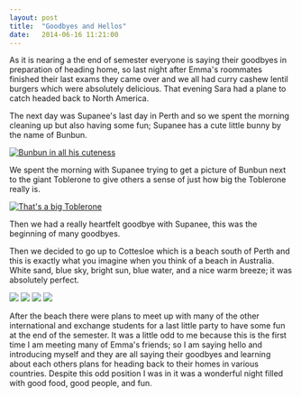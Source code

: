 ```yaml
---
layout: post
title:  "Goodbyes and Hellos"
date:   2014-06-16 11:21:00
---
```

As it is nearing a the end of semester everyone is saying their goodbyes in preparation of heading home, so last night after Emma's roommates finished their last exams they came over and we all had curry cashew lentil burgers which were absolutely delicious. That evening Sara had a plane to catch headed back to North America.

The next day was Supanee's last day in Perth and so we spent the morning cleaning up but also having some fun; Supanee has a cute little bunny by the name of Bunbun.

[![Bunbun in all his cuteness](http://i.imgur.com/KP1yV2Zl.jpg)](http://i.imgur.com/KP1yV2Z.jpg)

We spent the morning with Supanee trying to get a picture of Bunbun next to the giant Toblerone to give others a sense of just how big the Toblerone really is.

[![That's a big Toblerone](http://i.imgur.com/0kwa0pxl.jpg)](http://i.imgur.com/0kwa0px.jpg)

Then we had a really heartfelt goodbye with Supanee, this was the beginning of many goodbyes.

Then we decided to go up to Cottesloe which is a beach south of Perth and this is exactly what you imagine when you think of a beach in Australia. White sand, blue sky,  bright sun, blue water, and a nice warm breeze; it was absolutely perfect.

[![](http://i.imgur.com/jKCmeiyl.jpg)](http://i.imgur.com/jKCmeiy.jpg)
[![](http://i.imgur.com/k3HNW28l.jpg)](http://i.imgur.com/k3HNW28.jpg)
[![](http://i.imgur.com/Nwd47Eol.jpg)](http://i.imgur.com/Nwd47Eo.jpg)
[![](http://i.imgur.com/RQf4RaXl.jpg)](http://i.imgur.com/RQf4RaX.jpg)

After the beach there were plans to meet up with many of the other international and exchange students for a last little party to have some fun at the end of the semester. It was a little odd to me because this is the first time I am meeting many of Emma's friends; so I am saying hello and introducing myself and they are all saying their goodbyes and learning about each others plans for heading back to their homes in various countries. Despite this odd position I was in it was a wonderful night filled with good food, good people, and fun.